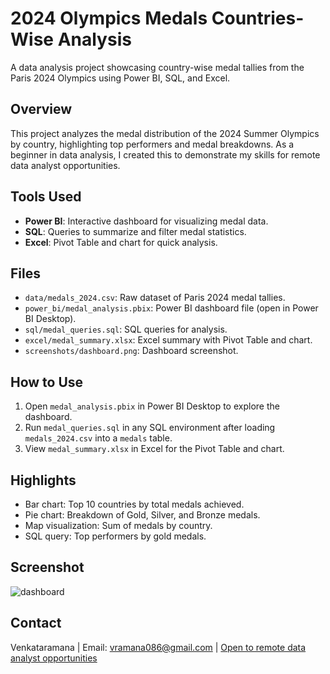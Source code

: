 # 2024 Olympics Medals Countries-Wise Analysis
A data analysis project showcasing country-wise medal tallies from the Paris 2024 Olympics using Power BI, SQL, and Excel.

## Overview
This project analyzes the medal distribution of the 2024 Summer Olympics by country, highlighting top performers and medal breakdowns. As a beginner in data analysis, I created this to demonstrate my skills for remote data analyst opportunities.

## Tools Used
- **Power BI**: Interactive dashboard for visualizing medal data.
- **SQL**: Queries to summarize and filter medal statistics.
- **Excel**: Pivot Table and chart for quick analysis.

## Files
- `data/medals_2024.csv`: Raw dataset of Paris 2024 medal tallies.
- `power_bi/medal_analysis.pbix`: Power BI dashboard file (open in Power BI Desktop).
- `sql/medal_queries.sql`: SQL queries for analysis.
- `excel/medal_summary.xlsx`: Excel summary with Pivot Table and chart.
- `screenshots/dashboard.png`: Dashboard screenshot.

## How to Use
1. Open `medal_analysis.pbix` in Power BI Desktop to explore the dashboard.
2. Run `medal_queries.sql` in any SQL environment after loading `medals_2024.csv` into a `medals` table.
3. View `medal_summary.xlsx` in Excel for the Pivot Table and chart.

## Highlights
- Bar chart: Top 10 countries by total medals achieved.
- Pie chart: Breakdown of Gold, Silver, and Bronze medals.
- Map visualization: Sum of medals by country.
- SQL query: Top performers by gold medals.

## Screenshot
![dashboard](https://github.com/user-attachments/assets/847ebcfc-7e57-4092-bcc8-2ac5ad3d0718)

## Contact
Venkataramana | Email: vramana086@gmail.com | [Open to remote data analyst opportunities](https://www.linkedin.com/in/svramana1)
